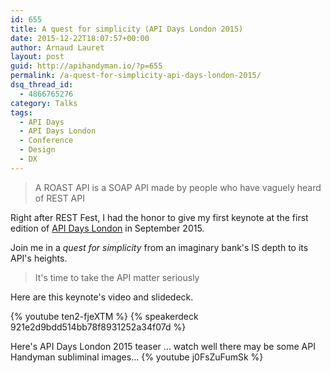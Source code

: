```yaml
---
id: 655
title: A quest for simplicity (API Days London 2015)
date: 2015-12-22T18:07:57+00:00
author: Arnaud Lauret
layout: post
guid: http://apihandyman.io/?p=655
permalink: /a-quest-for-simplicity-api-days-london-2015/
dsq_thread_id:
  - 4866765276
category: Talks
tags:
  - API Days
  - API Days London
  - Conference
  - Design
  - DX
---
```

> A ROAST API is a SOAP API made by people who have vaguely heard of REST API

Right after REST Fest, I had the honor to give my first keynote at the first edition of [API Days London](http://london.apidays.io/) in September 2015. 

Join me in a *quest for simplicity* from an imaginary bank's IS depth to its API's heights.

> It's time to take the API matter seriously

Here are this keynote's video and slidedeck.

{% youtube ten2-fjeXTM %}
{% speakerdeck 921e2d9bdd514bb78f8931252a34f07d %}

Here's API Days London 2015 teaser ... watch well there may be some API Handyman subliminal images...
{% youtube j0FsZuFumSk %}